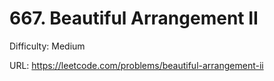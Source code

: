 # 667. Beautiful Arrangement II

Difficulty: Medium

URL: https://leetcode.com/problems/beautiful-arrangement-ii

